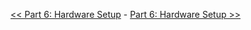 [<< Part 6: Hardware Setup](Part-6.-Hardware-Setup) - [Part 6: Hardware Setup >>](Part-6.-Hardware-Setup)